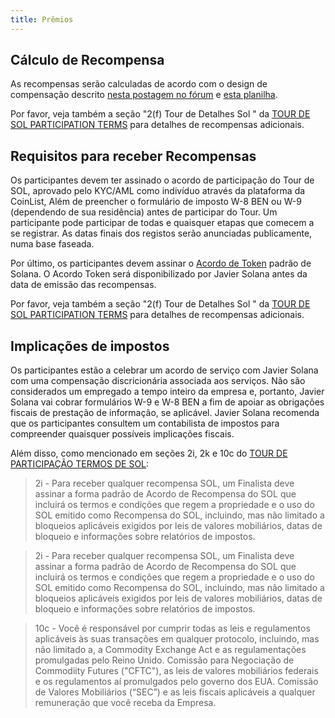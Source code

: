 ```yaml
---
title: Prêmios
---
```


## Cálculo de Recompensa <a id="how-are-rewards-calculated"></a>

As recompensas serão calculadas de acordo com o design de compensação descrito [nesta postagem no fórum](https://forums.solana.com/t/tour-de-sol-stage-1-preliminary-compensation-design/79) e [esta planilha](https://docs.google.com/spreadsheets/d/11puBSw2THdO4wU-uyDEic-D03jg4ZAooVpcZU0w_4gI/edit#gid=218406032).

Por favor, veja também a seção "2\(f\) Tour de Detalhes Sol " da [TOUR DE SOL PARTICIPATION TERMS](https://drive.google.com/file/d/15ueLG6VJoQ5Hx4rnpjFeuL3pG5DbrBbE/view) para detalhes de recompensas adicionais.

## Requisitos para receber Recompensas <a id="what-are-the-requirements-to-receive-rewards"></a>

Os participantes devem ter assinado o acordo de participação do Tour de SOL, aprovado pelo KYC/AML como indivíduo através da plataforma da CoinList, Além de preencher o formulário de imposto W-8 BEN ou W-9 \(dependendo de sua residência\) antes de participar do Tour. Um participante pode participar de todas e quaisquer etapas que comecem a se registrar. As datas finais dos registos serão anunciadas publicamente, numa base faseada.

Por último, os participantes devem assinar o [Acordo de Token](https://drive.google.com/open?id=1O4cEUZzeSNoVcncbHcEegAqPgjT-7hcy) padrão de Solana. O Acordo Token será disponibilizado por Javier Solana antes da data de emissão das recompensas.

Por favor, veja também a seção "2\(f\) Tour de Detalhes Sol " da [TOUR DE SOL PARTICIPATION TERMS](https://drive.google.com/file/d/15ueLG6VJoQ5Hx4rnpjFeuL3pG5DbrBbE/view) para detalhes de recompensas adicionais.

## Implicações de impostos <a id="what-are-the-tax-implications-of-the-rewards"></a>

Os participantes estão a celebrar um acordo de serviço com Javier Solana com uma compensação discricionária associada aos serviços. Não são considerados um empregado a tempo inteiro da empresa e, portanto, Javier Solana vai cobrar formulários W-9 e W-8 BEN a fim de apoiar as obrigações fiscais de prestação de informação, se aplicável. Javier Solana recomenda que os participantes consultem um contabilista de impostos para compreender quaisquer possíveis implicações fiscais.

Além disso, como mencionado em seções 2i, 2k e 10c do [TOUR DE PARTICIPAÇÃO TERMOS DE SOL](https://drive.google.com/file/d/15ueLG6VJoQ5Hx4rnpjFeuL3pG5DbrBbE/view):

> 2i - Para receber qualquer recompensa SOL, um Finalista deve assinar a forma padrão de Acordo de Recompensa do SOL que incluirá os termos e condições que regem a propriedade e o uso do SOL emitido como Recompensa do SOL, incluindo, mas não limitado a bloqueios aplicáveis exigidos por leis de valores mobiliários, datas de bloqueio e informações sobre relatórios de impostos.

> 2i - Para receber qualquer recompensa SOL, um Finalista deve assinar a forma padrão de Acordo de Recompensa do SOL que incluirá os termos e condições que regem a propriedade e o uso do SOL emitido como Recompensa do SOL, incluindo, mas não limitado a bloqueios aplicáveis exigidos por leis de valores mobiliários, datas de bloqueio e informações sobre relatórios de impostos.

> 10c - Você é responsável por cumprir todas as leis e regulamentos aplicáveis às suas transações em qualquer protocolo, incluindo, mas não limitado a, a Commodity Exchange Act e as regulamentações promulgadas pelo Reino Unido. Comissão para Negociação de Commodiity Futures \("CFTC"\), as leis de valores mobiliários federais e os regulamentos aí promulgados pelo governo dos EUA. Comissão de Valores Mobiliários \(“SEC”) e as leis fiscais aplicáveis a qualquer remuneração que você receba da Empresa.
